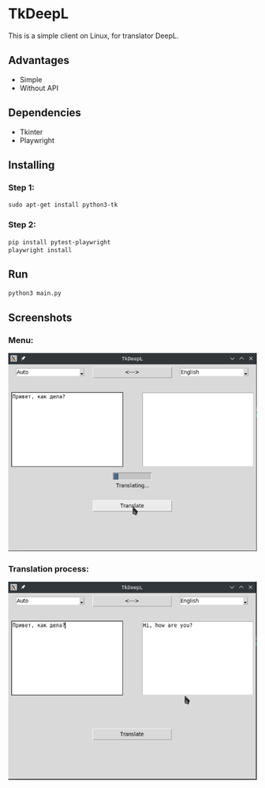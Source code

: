 # TkDeepL
This is a simple client on Linux, for translator DeepL.
## Advantages
- Simple
- Without API
## Dependencies
- Tkinter
- Playwright
## Installing
### Step 1: 
```
sudo apt-get install python3-tk
```
### Step 2:
```
pip install pytest-playwright
playwright install
```
## Run
```
python3 main.py
```
## Screenshots
### Menu:
![Menu:](/images_repo/screen1.png)
### Translation process:
![Translation process:](/images_repo/screen2.png)

